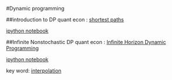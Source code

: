 

#Dynamic programming

##introduction to DP
quant econ : [shortest paths](http://quant-econ.net/py/short_path.html)

[ipython notebook](https://github.com/keiikegami/DP/blob/master/shortest_path_problem%20(introduction%20to%20DP).ipynb)

##Infinite Nonstochastic DP
quant econ : [Infinite Horizon Dynamic Programming](http://quant-econ.net/py/dp_intro.html#fvi-alg-py)

[ipython notebook](https://github.com/keiikegami/DP/blob/master/inifinite_nonstochastic_DP.ipynb)

key word: [interpolation](https://en.wikipedia.org/wiki/Interpolation)
